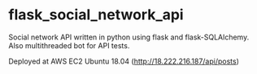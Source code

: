 # flask_social_network_api

Social network API written in python using flask and flask-SQLAlchemy.
Also multithreaded bot for API tests.

Deployed at AWS EC2 Ubuntu 18.04 (http://18.222.216.187/api/posts)
